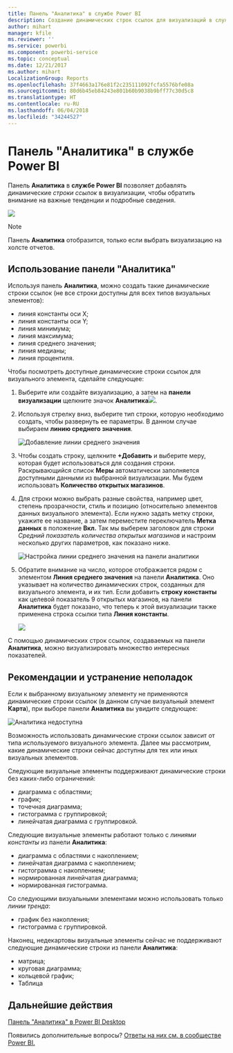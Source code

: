 ```yaml
---
title: Панель "Аналитика" в службе Power BI
description: Создание динамических строк ссылок для визуализаций в службе Power BI
author: mihart
manager: kfile
ms.reviewer: ''
ms.service: powerbi
ms.component: powerbi-service
ms.topic: conceptual
ms.date: 12/21/2017
ms.author: mihart
LocalizationGroup: Reports
ms.openlocfilehash: 37f4663a176e81f2c235111092fcfa5576bfe08a
ms.sourcegitcommit: 80d6b45eb84243e801b60b9038b9bff77c30d5c8
ms.translationtype: HT
ms.contentlocale: ru-RU
ms.lasthandoff: 06/04/2018
ms.locfileid: "34244527"
---
```

# <a name="analytics-pane-in-power-bi-service"></a>Панель "Аналитика" в службе Power BI
Панель **Аналитика** в **службе Power BI** позволяет добавлять динамические *строки ссылок* в визуализации, чтобы обратить внимание на важные тенденции и подробные сведения.

![](media/service-analytics-pane/power-bi-analytics-pane.png)

> [!NOTE]
> Панель **Аналитика** отобразится, только если выбрать визуализацию на холсте отчетов.
> 
> 

## <a name="using-the-analytics-pane"></a>Использование панели "Аналитика"
Используя панель **Аналитика**, можно создать такие динамические строки ссылок (не все строки доступны для всех типов визуальных элементов):

* линия константы оси X;
* линия константы оси Y;
* линия минимума;
* линия максимума;
* линия среднего значения;
* линия медианы;
* линия процентиля.


Чтобы посмотреть доступные динамические строки ссылок для визуального элемента, сделайте следующее:

1. Выберите или создайте визуализацию, а затем на **панели визуализации** щелкните значок **Аналитика**![](media/service-analytics-pane/power-bi-analytics-icon.png).

2. Используя стрелку вниз, выберите тип строки, которую необходимо создать, чтобы развернуть ее параметры. В данном случае выбираем **линию среднего значения**.
   
   ![Добавление линии среднего значения](media/service-analytics-pane/power-bi-add.png)

3. Чтобы создать строку, щелкните **+Добавить** и выберите меру, которая будет использоваться для создания строки.  Раскрывающийся список **Меры** автоматически заполняется доступными данными из выбранной визуализации. Мы будем использовать **Количество открытых магазинов**.

5. Для строки можно выбрать разные свойства, например цвет, степень прозрачности, стиль и позицию (относительно элементов данных визуального элемента). Если нужно задать метку строки, укажите ее название, а затем переместите переключатель **Метка данных** в положение **Вкл.**  Так мы выберем заголовок для строки *Средний показатель количества открытых магазинов* и настроим несколько других параметров, как показано ниже.
   
   ![Настройка линии среднего значения на панели аналитики](media/service-analytics-pane/power-bi-average-line2.png)

1. Обратите внимание на число, которое отображается рядом с элементом **Линия среднего значения** на панели **Аналитика**. Оно указывает на количество динамических строк, созданных для визуального элемента, и их тип. Если добавить **строку константы** как целевой показатель 9 открытых магазинов, на панели **Аналитика** будет показано, что теперь к этой визуализации также применена строка ссылки типа **Линия константы**.
   
   ![](media/service-analytics-pane/power-bi-reference-lines.png)
   

С помощью динамических строк ссылок, создаваемых на панели **Аналитика**, можно визуализировать множество интересных показателей.

## <a name="considerations-and-troubleshooting"></a>Рекомендации и устранение неполадок

Если к выбранному визуальному элементу не применяются динамические строки ссылок (в данном случае визуальный элемент **Карта**), при выборе панели **Аналитика** вы увидите следующее:
   
![Аналитика недоступна](media/service-analytics-pane/power-bi-no-lines.png)

Возможность использовать динамические строки ссылок зависит от типа используемого визуального элемента. Далее мы рассмотрим, какие динамические строки сейчас доступны для тех или иных визуальных элементов.

Следующие визуальные элементы поддерживают динамические строки без каких-либо ограничений:

* диаграмма с областями;
* график;
* точечная диаграмма;
* гистограмма с группировкой;
* линейчатая диаграмма с группировкой.

Следующие визуальные элементы работают только с *линиями константы* из панели **Аналитика**:

* диаграмма с областями с накоплением;
* линейчатая диаграмма с накоплением;
* гистограмма с накоплением;
* нормированная линейчатая диаграмма;
* нормированная гистограмма.

Со следующими визуальными элементами можно использовать только *линии тренда*:

* график без накопления;
* гистограмма с группировкой.

Наконец, недекартовы визуальные элементы сейчас не поддерживают следующие динамические строки из панели **Аналитика**:

* матрица;
* круговая диаграмма;
* кольцевой график;
* Таблица

## <a name="next-steps"></a>Дальнейшие действия
[Панель "Аналитика" в Power BI Desktop](desktop-analytics-pane.md)

Появились дополнительные вопросы? [Ответы на них см. в сообществе Power BI.](http://community.powerbi.com/)


